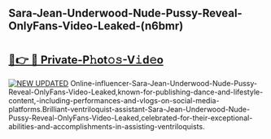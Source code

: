 ## Sara-Jean-Underwood-Nude-Pussy-Reveal-OnlyFans-Video-Leaked-(n6bmr)


# <h2><a href="https://mediaupload.pro?-19M">🔗👉 🔴 Private-P𝚑ot𝚘𝚜-V𝚒d𝚎o</a></h2>

[![NEW UPDATED](https://i.imgur.com/0qMVB7G.gif)](https://mediaupload.pro?-19M)
Online-influencer-Sara-Jean-Underwood-Nude-Pussy-Reveal-OnlyFans-Video-Leaked,known-for-publishing-dance-and-lifestyle-content,-including-performances-and-vlogs-on-social-media-platforms.Brilliant-ventriloquist-assistant-Sara-Jean-Underwood-Nude-Pussy-Reveal-OnlyFans-Video-Leaked,celebrated-for-their-exceptional-abilities-and-accomplishments-in-assisting-ventriloquists.  